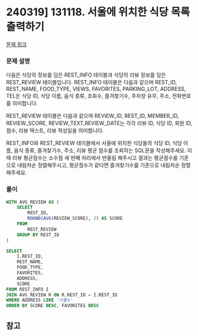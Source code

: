 # 240319] 131118. 서울에 위치한 식당 목록 출력하기

[문제 링크](https://school.programmers.co.kr/learn/courses/30/lessons/131118)

### 문제 설명
다음은 식당의 정보를 담은 REST_INFO 테이블과 식당의 리뷰 정보를 담은 REST_REVIEW 테이블입니다. REST_INFO 테이블은 다음과 같으며 REST_ID, REST_NAME, FOOD_TYPE, VIEWS, FAVORITES, PARKING_LOT, ADDRESS, TEL은 식당 ID, 식당 이름, 음식 종류, 조회수, 즐겨찾기수, 주차장 유무, 주소, 전화번호를 의미합니다.  

REST_REVIEW 테이블은 다음과 같으며 REVIEW_ID, REST_ID, MEMBER_ID, REVIEW_SCORE, REVIEW_TEXT,REVIEW_DATE는 각각 리뷰 ID, 식당 ID, 회원 ID, 점수, 리뷰 텍스트, 리뷰 작성일을 의미합니다.  

REST_INFO와 REST_REVIEW 테이블에서 서울에 위치한 식당들의 식당 ID, 식당 이름, 음식 종류, 즐겨찾기수, 주소, 리뷰 평균 점수를 조회하는 SQL문을 작성해주세요. 이때 리뷰 평균점수는 소수점 세 번째 자리에서 반올림 해주시고 결과는 평균점수를 기준으로 내림차순 정렬해주시고, 평균점수가 같다면 즐겨찾기수를 기준으로 내림차순 정렬해주세요.  

### 풀이
```sql
WITH AVG_REVIEW AS (
    SELECT 
        REST_ID,
        ROUND(AVG(REVIEW_SCORE), 2) AS SCORE
    FROM
        REST_REVIEW
    GROUP BY REST_ID
)

SELECT
    I.REST_ID,
    REST_NAME,
    FOOD_TYPE,
    FAVORITES,
    ADDRESS,
    SCORE
FROM REST_INFO I
JOIN AVG_REVIEW R ON R.REST_ID = I.REST_ID
WHERE ADDRESS LIKE '서울%'
ORDER BY SCORE DESC, FAVORITES DESC
```

## 참고
